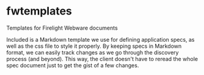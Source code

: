 fwtemplates
===========

Templates for Firelight Webware documents

Included is a Markdown template we use for defining application specs, as well
as the css file to style it properly. By keeping specs in Markdown format,
we can easily track changes as we go through the discovery process (and
beyond). This way, the client doesn't have to reread the whole spec document
just to get the gist of a few changes.
